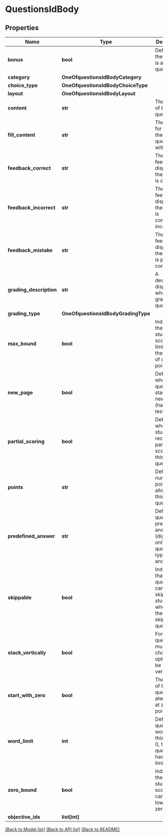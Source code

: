 # QuestionsIdBody

## Properties
Name | Type | Description | Notes
------------ | ------------- | ------------- | -------------
**bonus** | **bool** | Defines if the question is a bonus question | [optional] [default to False]
**category** | **OneOfquestionsIdBodyCategory** |  | [optional] 
**choice_type** | **OneOfquestionsIdBodyChoiceType** |  | [optional] 
**layout** | **OneOfquestionsIdBodyLayout** |  | [optional] 
**content** | **str** | The content of the question | 
**fill_content** | **str** | The content for a fill in the blanks question with a gap | [optional] 
**feedback_correct** | **str** | The feedback displayed if the question is correct | [optional] 
**feedback_incorrect** | **str** | The feedback displayed if the question is completely incorrect | [optional] 
**feedback_mistake** | **str** | The feedback displayed if the question is partially correct | [optional] 
**grading_description** | **str** | A description displayed when grading the question | [optional] 
**grading_type** | **OneOfquestionsIdBodyGradingType** |  | [optional] 
**max_bound** | **bool** | Indicates if the student’s score is limited to the amount of question points | [optional] [default to True]
**new_page** | **bool** | Defines whether the question will start on a new page (handwritten tests only) | [optional] [default to False]
**partial_scoring** | **bool** | Defines whether a student can receive partial scores on this question | [optional] [default to True]
**points** | **str** | Defines the number of points allocated to this question | [optional] 
**predefined_answer** | **str** | Defines the question&#x27;s predefined answer (digital test only for question types open and code) | [optional] 
**skippable** | **bool** | Indicates that this question can be skipped by students who have the right to skip questions | [optional] [default to False]
**stack_vertically** | **bool** | Forces the question&#x27;s multiple choice options to be stacked vertically | [optional] [default to False]
**start_with_zero** | **bool** | The marking of the question will always start at zero points | [optional] [default to True]
**word_limit** | **int** | Defines the question&#x27;s word limit. If this value is 0, then the question has no word limit | [optional] [default to 0]
**zero_bound** | **bool** | Indicates if the student&#x27;s score cannot be lower than zero | [optional] [default to True]
**objective_ids** | **list[int]** |  | [optional] 

[[Back to Model list]](../README.md#documentation-for-models) [[Back to API list]](../README.md#documentation-for-api-endpoints) [[Back to README]](../README.md)

